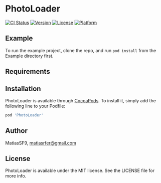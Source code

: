# PhotoLoader

[![CI Status](https://img.shields.io/travis/MatiasSF9/PhotoLoader.svg?style=flat)](https://travis-ci.org/MatiasSF9/PhotoLoader)
[![Version](https://img.shields.io/cocoapods/v/PhotoLoader.svg?style=flat)](https://cocoapods.org/pods/PhotoLoader)
[![License](https://img.shields.io/cocoapods/l/PhotoLoader.svg?style=flat)](https://cocoapods.org/pods/PhotoLoader)
[![Platform](https://img.shields.io/cocoapods/p/PhotoLoader.svg?style=flat)](https://cocoapods.org/pods/PhotoLoader)

## Example

To run the example project, clone the repo, and run `pod install` from the Example directory first.

## Requirements

## Installation

PhotoLoader is available through [CocoaPods](https://cocoapods.org). To install
it, simply add the following line to your Podfile:

```ruby
pod 'PhotoLoader'
```

## Author

MatiasSF9, matiasrfer@gmail.com

## License

PhotoLoader is available under the MIT license. See the LICENSE file for more info.
